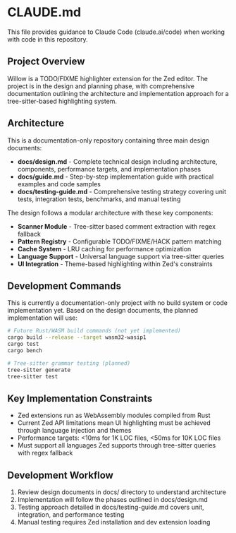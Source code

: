 # CLAUDE.md

This file provides guidance to Claude Code (claude.ai/code) when working with code in this repository.

## Project Overview

Willow is a TODO/FIXME highlighter extension for the Zed editor. The project is in the design and planning phase, with comprehensive documentation outlining the architecture and implementation approach for a tree-sitter-based highlighting system.

## Architecture

This is a documentation-only repository containing three main design documents:

- **docs/design.md** - Complete technical design including architecture, components, performance targets, and implementation phases
- **docs/guide.md** - Step-by-step implementation guide with practical examples and code samples  
- **docs/testing-guide.md** - Comprehensive testing strategy covering unit tests, integration tests, benchmarks, and manual testing

The design follows a modular architecture with these key components:
- **Scanner Module** - Tree-sitter based comment extraction with regex fallback
- **Pattern Registry** - Configurable TODO/FIXME/HACK pattern matching
- **Cache System** - LRU caching for performance optimization
- **Language Support** - Universal language support via tree-sitter queries
- **UI Integration** - Theme-based highlighting within Zed's constraints

## Development Commands

This is currently a documentation-only project with no build system or code implementation yet. Based on the design documents, the planned implementation will use:

```bash
# Future Rust/WASM build commands (not yet implemented)
cargo build --release --target wasm32-wasip1
cargo test
cargo bench

# Tree-sitter grammar testing (planned)
tree-sitter generate
tree-sitter test
```

## Key Implementation Constraints

- Zed extensions run as WebAssembly modules compiled from Rust
- Current Zed API limitations mean UI highlighting must be achieved through language injection and themes
- Performance targets: <10ms for 1K LOC files, <50ms for 10K LOC files
- Must support all languages Zed supports through tree-sitter queries with regex fallback

## Development Workflow

1. Review design documents in docs/ directory to understand architecture
2. Implementation will follow the phases outlined in docs/design.md
3. Testing approach detailed in docs/testing-guide.md covers unit, integration, and performance testing
4. Manual testing requires Zed installation and dev extension loading